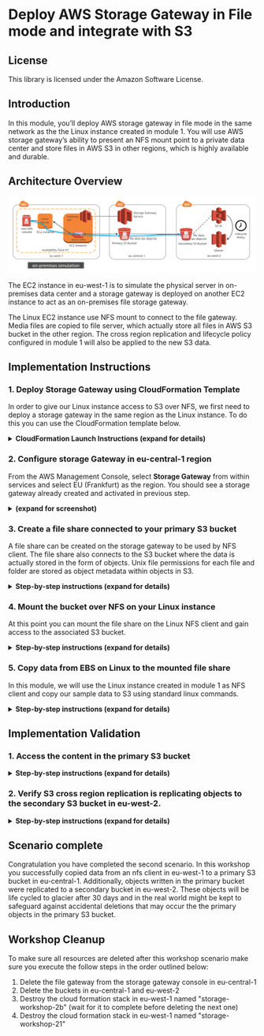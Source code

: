 # Deploy AWS Storage Gateway in File mode and integrate with S3

## License

This library is licensed under the Amazon Software License.

## Introduction

In this module, you’ll deploy AWS storage gateway in file mode in the same network as the the Linux instance created in module 1.  You will use AWS storage gateway’s ability to present an NFS mount point to a private data center and store files in AWS S3 in other regions, which is highly available and durable.

## Architecture Overview

![scenario 2 diagram 3](../../images/scenario-2-diagram-3.png)

The EC2 instance in eu-west-1 is to simulate the physical server in on-premises data center and a storage gateway is deployed on another EC2 instance to act as an on-premises file storage gateway.

The Linux EC2 instance use NFS mount to connect to the file gateway.  Media files are copied to file server, which actually store all files in AWS S3 bucket in the other region. The cross region replication and lifecycle policy configured in module 1 will also be applied to the new S3 data.

## Implementation Instructions

### 1. Deploy Storage Gateway using CloudFormation Template

In order to give our Linux instance access to S3 over NFS, we first need to deploy a storage gateway in the same region as the Linux instance. To do this you can use the CloudFormation template below.

<details>
<summary><strong>CloudFormation Launch Instructions (expand for details)</strong></summary><p>

1.	Right click the **Launch Stack** link below and "open in new tab"

Region| Launch
------|-----
EU (Ireland) | [![Launch Module 1 in eu-west-1](http://docs.aws.amazon.com/AWSCloudFormation/latest/UserGuide/images/cloudformation-launch-stack-button.png)](https://console.aws.amazon.com/cloudformation/home?region=eu-west-1#/stacks/new?stackName=storage-workshop-2b&templateURL=https://s3-us-west-2.amazonaws.com/hybrid-storage-workshop/scenario2-step2-migrate-FGW1-(eu-west-1).json)

2.  Click **Next** on the Select Template page.
3.	Select the VPC and subnet where the Linux instance was created in module 1
4.	Select the security group that start with "storage-workshop-2a-linux1SecurityGroup" (This will allow the Linux instance network access to the storage gateway instance)
5.	Click **Next**.

![scenario-2-module-2-Picture1](../../images/scenario-2-module-2-Picture1.png)

6.	Click **Next** Again. (skipping IAM advanced section)
7.	On the Review page, check the box to acknowledge that CloudFormation will create IAM resources and click **Create**.

Once the CloudFormation stack shows a status of CREATE_COMPLETE, you are ready to move on to the next step2

Note: it may take some time for the gateway to activate. You can see the activation status of the gateway in the Name of the EC2 instance in eu-west-1

</p></details>

### 2. Configure storage Gateway in eu-central-1 region

From the AWS Management Console, select **Storage Gateway** from within services and select EU (Frankfurt) as the region.  You should see a storage gateway already created and activated in previous step.

<details>
<summary><strong>(expand for screenshot)</strong></summary><p>

![scenario-2-module-2-Picture2](../../images/scenario-2-module-2-Picture2.png)
</p></details>

### 3. Create a file share connected to your primary S3 bucket

A file share can be created on the storage gateway to be used by NFS client. The file share also connects to the S3 bucket where the data is actually stored in the form of objects. Unix file permissions for each file and folder are stored as object metadata within objects in S3.

<details>
<summary><strong>Step-by-step instructions (expand for details)</strong></summary><p>

1.	Select the gateway named "Hybrid-Workshop-File-Gateway-Server-1..." then click **Create file share**.
2.	In the Create file share wizard, select the storage gateway that is created, input the name of the first S3 bucket we created in first module, and select Create a new IAM role. Then click **Next**.

![scenario-2-module-2-Picture3](../../images/scenario-2-module-2-Picture3.png)

3.	Choose Next to review configuration settings. (Note: Leaving the defaults in this lab scenario is fine however, in real deployments consider limiting access by IP.)

![scenario-2-module-2-Picture4](../../images/scenario-2-module-2-Picture4.png)

4.	Review your file share configuration settings, and then click **Create file share**. After your file share is created, you can select the share see your file share settings in the file share Details pane at the bottom of the console.
</p></details>

### 4. Mount the bucket over NFS on your Linux instance

At this point you can mount the file share on the Linux NFS client and gain access to the associated S3 bucket.

<details>
<summary><strong>Step-by-step instructions (expand for details)</strong></summary><p>

1.	SSH into the Linux Instance created in module 1
2.	Create the directory that will contain the NSF shared files

`sudo mkdir -p /mnt/nfs/s3`

3.	Mount your file share, the mount command can be found from

`# sudo mount -t nfs -o nolock [Your gateway VM IP address]:/[mount path on your client] [MountPath]`

For Example:
`sudo mount -t nfs -o nolock 172.31.10.98:/my-storage-workshop-bucket1 /mnt/nfs/s3`

4.	Check the directory has been mounted using df or mount command

```
df –h
mount
```

Example output:

```
[ec2-user@ip-172-31-11-236 data]$ df -h
Filesystem                                 Size  Used Avail Use% Mounted on
devtmpfs                                   488M   60K  488M   1% /dev
tmpfs                                      497M     0  497M   0% /dev/shm
/dev/xvda1                                 7.8G  1.1G  6.7G  14% /
172.31.10.98:/my-storage-workshop-bucket1  8.0E     0  8.0E   0% /mnt/nfs/s3
```

</p></details>

### 5. Copy data from EBS on Linux to the mounted file share
In this module, we will use the Linux instance created in module 1 as NFS client and copy our sample data to S3 using standard linux commands.

<details>
<summary><strong>Step-by-step instructions (expand for details)</strong></summary><p>

1. In Linux test instance, copy media file to file gateway

```
cd /media/data/
cp -v *.jpg /mnt/nfs/s3/
```
</p></details>

## Implementation Validation
### 1. Access the content in the primary S3 bucket

<details>
<summary><strong>Step-by-step instructions (expand for details)</strong></summary><p>

1. In the Amazon S3 management console, navigate to your primary bucket and check to see that the 200 images files are stored as objects within.

![scenario-2-module-2-Picture5](../../images/scenario-2-module-2-Picture6.png)
</p></details>

### 2. Verify S3 cross region replication is replicating objects to the secondary S3 bucket in eu-west-2.

<details>
<summary><strong>Step-by-step instructions (expand for details)</strong></summary><p>

1. In  the Amazon S3 management console, view the content under S3 replica bucket. It should display the same 200 JPEG files in the region of EU (London).

![scenario-2-module-2-Picture7](../../images/scenario-2-module-2-Picture7.png)

</p></details>

## Scenario complete

Congratulation you have completed the second scenario. In this workshop you successfully copied data from an nfs client in eu-west-1 to a primary S3 bucket in eu-central-1. Additionally, objects written in the primary bucket were replicated to a secondary bucket in eu-west-2. These objects will be life cycled to glacier after 30 days and in the real world might be kept to safeguard against accidental deletions that may occur the the primary objects in the primary S3 bucket.

## Workshop Cleanup

To make sure all resources are deleted after this workshop scenario make sure you execute the follow steps in the order outlined below:

1. Delete the file gateway from the storage gateway console in eu-central-1
2. Delete the buckets in eu-central-1 and eu-west-2
3. Destroy the cloud formation stack in eu-west-1 named "storage-workshop-2b" (wait for it to complete before deleting the next one)
4. Destroy the cloud formation stack in eu-west-1 named "storage-workshop-21"

